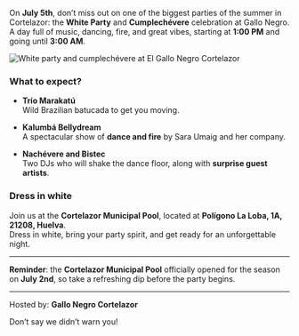 ﻿On **July 5th**, don’t miss out on one of the biggest parties of the summer in Cortelazor: the **White Party** and **Cumplechévere** celebration at Gallo Negro. A day full of music, dancing, fire, and great vibes, starting at **1:00 PM** and going until **3:00 AM**.

![White party and cumplechévere at El Gallo Negro Cortelazor](/images/blog/2025-07-03-fiesta-blanca-el-gallo-negro/cartel-fiesta-blanca-el-gallo-negro.jpg)

### What to expect?

- **Trío Marakatú**  
  Wild Brazilian batucada to get you moving.

- **Kalumbá Bellydream**  
  A spectacular show of **dance and fire** by Sara Umaig and her company.

- **Nachévere and Bistec**  
  Two DJs who will shake the dance floor, along with **surprise guest artists**.

### Dress in white

Join us at the **Cortelazor Municipal Pool**, located at **Polígono La Loba, 1A, 21208, Huelva**.  
Dress in white, bring your party spirit, and get ready for an unforgettable night.

---

**Reminder**: the **Cortelazor Municipal Pool** officially opened for the season on **July 2nd**, so take a refreshing dip before the party begins.

---

Hosted by: **Gallo Negro Cortelazor**

Don’t say we didn’t warn you!
